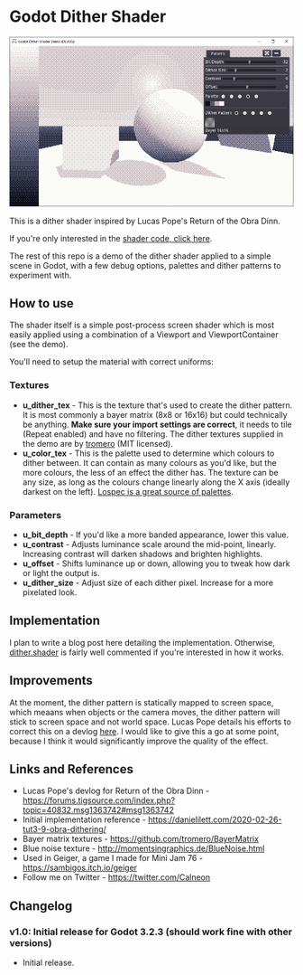 # Godot Dither Shader

![Preview Image](promo/ss4.png)

This is a dither shader inspired by Lucas Pope's Return of the Obra Dinn.

If you're only interested in the [shader code, click here](https://github.com/samuelbigos/godot_dither_shader/blob/master/shader/dither.shader).

The rest of this repo is a demo of the dither shader applied to a simple scene in Godot, with a few debug options, palettes and dither patterns to experiment with.

## How to use

The shader itself is a simple post-process screen shader which is most easily applied using a combination of a Viewport and ViewportContainer (see the demo).

You'll need to setup the material with correct uniforms:

### Textures

* **u_dither_tex** - This is the texture that's used to create the dither pattern. It is most commonly a bayer matrix (8x8 or 16x16) but could technically be anything. **Make sure your import settings are correct**, it needs to tile (Repeat enabled) and have no filtering. The dither textures supplied in the demo are by [tromero](https://github.com/tromero/BayerMatrix) (MIT licensed).
* **u_color_tex** - This is the palette used to determine which colours to dither between. It can contain as many colours as you'd like, but the more colours, the less of an effect the dither has. The texture can be any size, as long as the colours change linearly along the X axis (ideally darkest on the left). [Lospec is a great source of palettes](https://lospec.com/palette-list).

### Parameters

* **u_bit_depth** - If you'd like a more banded appearance, lower this value.
* **u_contrast** - Adjusts luminance scale around the mid-point, linearly. Increasing contrast will darken shadows and brighten highlights.
* **u_offset** - Shifts luminance up or down, allowing you to tweak how dark or light the output is.
* **u_dither_size** - Adjust size of each dither pixel. Increase for a more pixelated look.

## Implementation

I plan to write a blog post here detailing the implementation. Otherwise, [dither.shader](https://github.com/samuelbigos/godot_dither_shader/blob/master/shader/dither.shader) is fairly well commented if you're interested in how it works.

## Improvements

At the moment, the dither pattern is statically mapped to screen space, which meaans when objects or the camera moves, the dither pattern will stick to screen space and not world space. Lucas Pope details his efforts to correct this on a devlog [here](https://forums.tigsource.com/index.php?topic=40832.msg1363742#msg1363742). I would like to give this a go at some point, because I think it would significantly improve the quality of the effect.

## Links and References

* Lucas Pope's devlog for Return of the Obra Dinn - https://forums.tigsource.com/index.php?topic=40832.msg1363742#msg1363742
* Initial implementation reference - https://danielilett.com/2020-02-26-tut3-9-obra-dithering/
* Bayer matrix textures - https://github.com/tromero/BayerMatrix
* Blue noise texture - http://momentsingraphics.de/BlueNoise.html
* Used in Geiger, a game I made for Mini Jam 76 - https://sambigos.itch.io/geiger
* Follow me on Twitter - https://twitter.com/Calneon

## Changelog

### v1.0: Initial release for Godot 3.2.3 (should work fine with other versions)

- Initial release.
